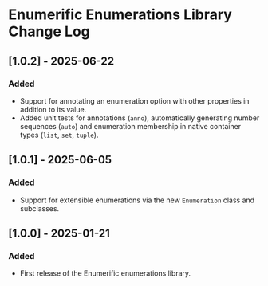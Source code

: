 # Enumerific Enumerations Library Change Log

## [1.0.2] - 2025-06-22
### Added
- Support for annotating an enumeration option with other properties in addition to its value.
- Added unit tests for annotations (`anno`), automatically generating number sequences
(`auto`) and enumeration membership in native container types (`list`, `set`, `tuple`).

## [1.0.1] - 2025-06-05
### Added
- Support for extensible enumerations via the new `Enumeration` class and subclasses.

## [1.0.0] - 2025-01-21
### Added
- First release of the Enumerific enumerations library.
